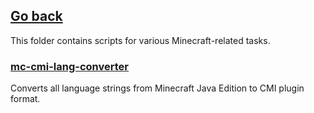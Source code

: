 ## [Go back](../../README.md)

This folder contains scripts for various Minecraft-related tasks.

### [mc-cmi-lang-converter](./mc-cmi-lang-converter/README.md)

Converts all language strings from Minecraft Java Edition to CMI plugin format.
